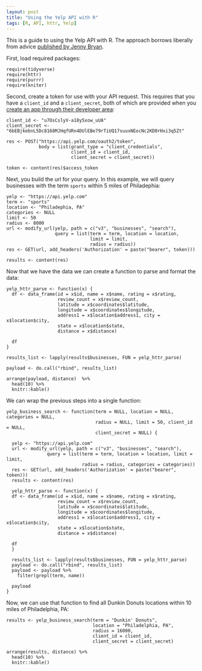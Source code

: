 ```yaml
---
layout: post
title: "Using the Yelp API with R"
tags: [R, API, httr, Yelp]
---
```


This is a guide to using the Yelp API with R. The approach borrows liberally from advice [published by Jenny Bryan](https://github.com/jennybc/yelpr).

First, load required packages:

```{r, echo=FALSE, message=FALSE, warning=FALSE}
require(tidyverse)
require(httr)
require(purrr)
require(kniter)
```

Second, create a token for use with your API request. This requires that you have a `client_id` and a `client_secret`, both of which are provided when you [create an app through their developer area](https://www.yelp.com/developers/v3/manage_app):

```{r}
client_id <- "u7OsCslyV-a18y5xow_uUA"
client_secret <- "6bEBjkebnL5Dc8168MJHqfURn4DUlEBe79rTiUQ17suuxNEocNc2KD0rHxi3q5Zt"

res <- POST("https://api.yelp.com/oauth2/token",
            body = list(grant_type = "client_credentials",
                        client_id = client_id,
                        client_secret = client_secret))

token <- content(res)$access_token
```

Next, you build the url for your query. In this example, we will query businesses with the term `sports` within 5 miles of Philadephia:

```{r}
yelp <- "https://api.yelp.com"
term <- "sports"
location <- "Philadephia, PA"
categories <- NULL
limit <- 50
radius <- 8000
url <- modify_url(yelp, path = c("v3", "businesses", "search"),
                  query = list(term = term, location = location, 
                               limit = limit,
                               radius = radius))
res <- GET(url, add_headers('Authorization' = paste("bearer", token)))

results <- content(res)
```

Now that we have the data we can create a function to parse and format the data:

```{r}
yelp_httr_parse <- function(x) {
  df <- data_frame(id = x$id, name = x$name, rating = x$rating, 
                   review_count = x$review_count,
                   latitude = x$coordinates$latitude,
                   longitude = x$coordinates$longitude, 
                   address1 = x$location$address1, city = x$location$city, 
                   state = x$location$state,
                   distance = x$distance)
  
  df
}

results_list <- lapply(results$businesses, FUN = yelp_httr_parse)

payload <- do.call("rbind", results_list)

arrange(payload, distance)  %>%
  head(10) %>%
  knitr::kable()
```

We can wrap the previous steps into a single function:

```{r}
yelp_business_search <- function(term = NULL, location = NULL, categories = NULL, 
                                 radius = NULL, limit = 50, client_id = NULL, 
                                 client_secret = NULL) {
  
  yelp <- "https://api.yelp.com"
  url <- modify_url(yelp, path = c("v3", "businesses", "search"),
               query = list(term = term, location = location, limit = limit, 
                            radius = radius, categories = categories))
  res <- GET(url, add_headers('Authorization' = paste("bearer", token)))
  results <- content(res)
  
  yelp_httr_parse <- function(x) {
  df <- data_frame(id = x$id, name = x$name, rating = x$rating, 
                   review_count = x$review_count,
                   latitude = x$coordinates$latitude,
                   longitude = x$coordinates$longitude, 
                   address1 = x$location$address1, city = x$location$city, 
                   state = x$location$state,
                   distance = x$distance)
  
  df
  }

  results_list <- lapply(results$businesses, FUN = yelp_httr_parse)
  payload <- do.call("rbind", results_list)
  payload <- payload %>%
    filter(grepl(term, name))
  
  payload
}
```
Now, we can use that function to find all Dunkin Donuts locations within 10 miles of Philadelphia, PA:

```{r}
results <- yelp_business_search(term = "Dunkin' Donuts", 
                                location = "Philadelphia, PA",
                                radius = 16000, 
                                client_id = client_id, 
                                client_secret = client_secret)

arrange(results, distance) %>%
  head(10) %>% 
  knitr::kable()
```

